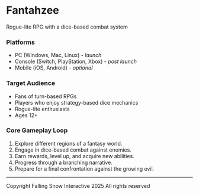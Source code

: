 # **Fantahzee**
Rogue-lite RPG with a dice-based combat system

### **Platforms**
- PC (Windows, Mac, Linux) - *launch*
- Console (Switch, PlayStation, Xbox) - *post launch*
- Mobile (iOS, Android) - *optional*

### **Target Audience**
- Fans of turn-based RPGs
- Players who enjoy strategy-based dice mechanics
- Rogue-lite enthusiasts
- Ages 12+

### **Core Gameplay Loop**
1. Explore different regions of a fantasy world.
2. Engage in dice-based combat against enemies.
3. Earn rewards, level up, and acquire new abilities.
4. Progress through a branching narrative.
5. Prepare for a final confrontation against the growing evil.

---

Copyright Falling Snow Interactive 2025 All rights reserved
